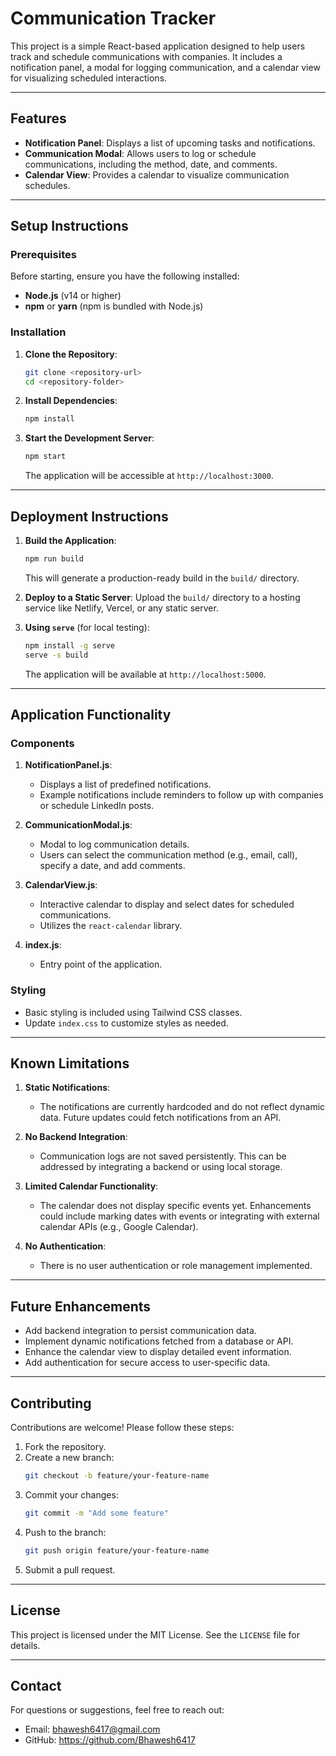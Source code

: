 # Communication Tracker

This project is a simple React-based application designed to help users track and schedule communications with companies. It includes a notification panel, a modal for logging communication, and a calendar view for visualizing scheduled interactions.

---

## Features

- **Notification Panel**: Displays a list of upcoming tasks and notifications.
- **Communication Modal**: Allows users to log or schedule communications, including the method, date, and comments.
- **Calendar View**: Provides a calendar to visualize communication schedules.

---

## Setup Instructions

### Prerequisites

Before starting, ensure you have the following installed:
- **Node.js** (v14 or higher)
- **npm** or **yarn** (npm is bundled with Node.js)

### Installation

1. **Clone the Repository**:
   ```bash
   git clone <repository-url>
   cd <repository-folder>
   ```

2. **Install Dependencies**:
   ```bash
   npm install
   ```

3. **Start the Development Server**:
   ```bash
   npm start
   ```

   The application will be accessible at `http://localhost:3000`.

---

## Deployment Instructions

1. **Build the Application**:
   ```bash
   npm run build
   ```

   This will generate a production-ready build in the `build/` directory.

2. **Deploy to a Static Server**:
   Upload the `build/` directory to a hosting service like Netlify, Vercel, or any static server.

3. **Using `serve`** (for local testing):
   ```bash
   npm install -g serve
   serve -s build
   ```

   The application will be available at `http://localhost:5000`.

---

## Application Functionality

### Components

1. **NotificationPanel.js**:
   - Displays a list of predefined notifications.
   - Example notifications include reminders to follow up with companies or schedule LinkedIn posts.

2. **CommunicationModal.js**:
   - Modal to log communication details.
   - Users can select the communication method (e.g., email, call), specify a date, and add comments.

3. **CalendarView.js**:
   - Interactive calendar to display and select dates for scheduled communications.
   - Utilizes the `react-calendar` library.

4. **index.js**:
   - Entry point of the application.

### Styling

- Basic styling is included using Tailwind CSS classes.
- Update `index.css` to customize styles as needed.

---

## Known Limitations

1. **Static Notifications**:
   - The notifications are currently hardcoded and do not reflect dynamic data. Future updates could fetch notifications from an API.

2. **No Backend Integration**:
   - Communication logs are not saved persistently. This can be addressed by integrating a backend or using local storage.

3. **Limited Calendar Functionality**:
   - The calendar does not display specific events yet. Enhancements could include marking dates with events or integrating with external calendar APIs (e.g., Google Calendar).

4. **No Authentication**:
   - There is no user authentication or role management implemented.

---

## Future Enhancements

- Add backend integration to persist communication data.
- Implement dynamic notifications fetched from a database or API.
- Enhance the calendar view to display detailed event information.
- Add authentication for secure access to user-specific data.

---

## Contributing

Contributions are welcome! Please follow these steps:

1. Fork the repository.
2. Create a new branch:
   ```bash
   git checkout -b feature/your-feature-name
   ```
3. Commit your changes:
   ```bash
   git commit -m "Add some feature"
   ```
4. Push to the branch:
   ```bash
   git push origin feature/your-feature-name
   ```
5. Submit a pull request.

---

## License

This project is licensed under the MIT License. See the `LICENSE` file for details.

---

## Contact

For questions or suggestions, feel free to reach out:
- Email: bhawesh6417@gmail.com
- GitHub: https://github.com/Bhawesh6417

